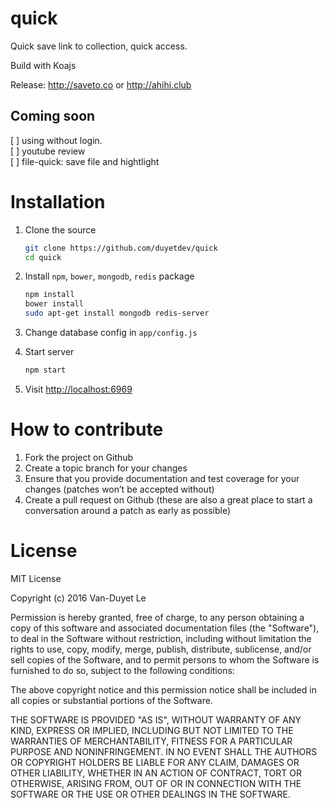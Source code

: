 # quick

Quick save link to collection, quick access.

Build with Koajs

Release: http://saveto.co or http://ahihi.club 

## Coming soon

[  ] using without login. <br />
[  ] youtube review <br />
[  ] file-quick: save file and hightlight <br />

# Installation 

1. Clone the source 
	```sh
	git clone https://github.com/duyetdev/quick
	cd quick
	```

2. Install `npm`, `bower`, `mongodb`, `redis` package 
	```sh
	npm install 
	bower install 
	sudo apt-get install mongodb redis-server
	```

3. Change database config in `app/config.js`
4. Start server 
	```sh
	npm start
	```

5. Visit [http://localhost:6969](http://localhost:6969)

# How to contribute

1. Fork the project on Github
2. Create a topic branch for your changes
3. Ensure that you provide documentation and test coverage for your changes (patches won’t be accepted without)
4. Create a pull request on Github (these are also a great place to start a conversation around a patch as early as possible)

# License

MIT License

Copyright (c) 2016 Van-Duyet Le

Permission is hereby granted, free of charge, to any person obtaining a copy of this software and associated documentation files (the "Software"), to deal in the Software without restriction, including without limitation the rights to use, copy, modify, merge, publish, distribute, sublicense, and/or sell copies of the Software, and to permit persons to whom the Software is furnished to do so, subject to the following conditions:

The above copyright notice and this permission notice shall be included in all copies or substantial portions of the Software.

THE SOFTWARE IS PROVIDED "AS IS", WITHOUT WARRANTY OF ANY KIND, EXPRESS OR IMPLIED, INCLUDING BUT NOT LIMITED TO THE WARRANTIES OF MERCHANTABILITY, FITNESS FOR A PARTICULAR PURPOSE AND NONINFRINGEMENT. IN NO EVENT SHALL THE AUTHORS OR COPYRIGHT HOLDERS BE LIABLE FOR ANY CLAIM, DAMAGES OR OTHER LIABILITY, WHETHER IN AN ACTION OF CONTRACT, TORT OR OTHERWISE, ARISING FROM, OUT OF OR IN CONNECTION WITH THE SOFTWARE OR THE USE OR OTHER DEALINGS IN THE SOFTWARE.
